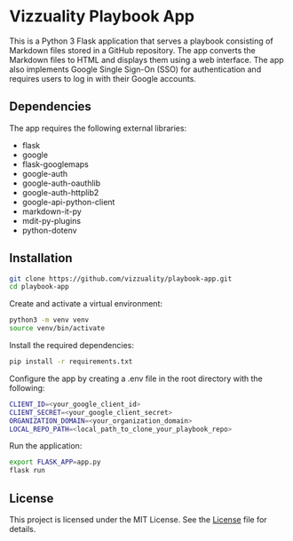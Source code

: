 # Vizzuality Playbook App

This is a Python 3 Flask application that serves a playbook consisting of Markdown files stored in a GitHub repository. The app converts the Markdown files to HTML and displays them using a web interface. The app also implements Google Single Sign-On (SSO) for authentication and requires users to log in with their Google accounts.

## Dependencies

The app requires the following external libraries:

- flask
- google
- flask-googlemaps
- google-auth
- google-auth-oauthlib
- google-auth-httplib2
- google-api-python-client
- markdown-it-py
- mdit-py-plugins
- python-dotenv

## Installation

```bash
git clone https://github.com/vizzuality/playbook-app.git
cd playbook-app
```

Create and activate a virtual environment:
```bash
python3 -m venv venv
source venv/bin/activate
```

Install the required dependencies:
```bash
pip install -r requirements.txt
```

Configure the app by creating a .env file in the root directory with the following:
```bash
CLIENT_ID=<your_google_client_id>
CLIENT_SECRET=<your_google_client_secret>
ORGANIZATION_DOMAIN=<your_organization_domain>
LOCAL_REPO_PATH=<local_path_to_clone_your_playbook_repo>
```

Run the application:
```bash
export FLASK_APP=app.py
flask run
```

## License
This project is licensed under the MIT License. See the [License](LICENSE.md) file for details.